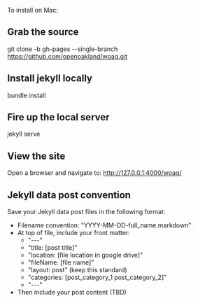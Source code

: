To install on Mac:

## Grab the source
git clone -b gh-pages --single-branch  https://github.com/openoakland/woaq.git

## Install jekyll locally
bundle install

## Fire up the local server
jekyll serve

## View the site
Open a browser and navigate to: http://127.0.0.1:4000/woaq/

## Jekyll data post convention
Save your Jekyll data post files in the following format:
* Filename convention: "YYYY-MM-DD-full_name.markdown"
* At top of file, include your front matter:
  * "---" 
  * "title: [post title]"
  * "location: [file location in google drive]"
  * "fileName: [file name]"
  * "layout: post" (keep this standard)
  * "categories: [post_category_1 post_category_2]"
  * "---"
* Then include your post content (TBD)
